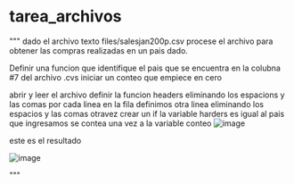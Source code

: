 # tarea_archivos

"""
dado el archivo texto files/salesjan200p.csv procese el archivo para obtener
las compras realizadas en un pais dado.

Definir una funcion que identifique el pais que se encuentra en la colubna #7 del archivo .cvs
iniciar un conteo que empiece en cero 

abrir y leer el archivo 
definir la funcion headers eliminando los espacions y las comas 
por cada linea en la fila 
definimos otra linea eliminando los espacios y las comas otravez 
crear un if la variable harders es igual al pais que ingresamos se contea una vez a la variable conteo 
![image](https://github.com/user-attachments/assets/4ac70f98-e63e-46b9-93d5-3de4459a5ba8)

este es el resultado

![image](https://github.com/user-attachments/assets/6cba8241-8ec9-4724-80ef-77dc3b62bcbf)


"""
